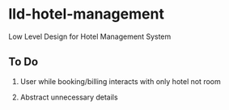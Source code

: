 # lld-hotel-management
Low Level Design for Hotel Management System


## To Do

1. User while booking/billing interacts with only hotel not room

2. Abstract unnecessary details
